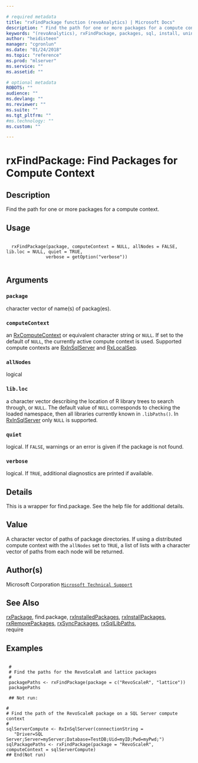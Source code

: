 ```yaml
--- 

# required metadata 
title: "rxFindPackage function (revoAnalytics) | Microsoft Docs" 
description: " Find the path for one or more packages for a compute context. " 
keywords: "(revoAnalytics), rxFindPackage, packages, sql, install, uninstall, remove, use" 
author: "heidisteen" 
manager: "cgronlun" 
ms.date: "01/24/2018" 
ms.topic: "reference" 
ms.prod: "mlserver" 
ms.service: "" 
ms.assetid: "" 

# optional metadata 
ROBOTS: "" 
audience: "" 
ms.devlang: "" 
ms.reviewer: "" 
ms.suite: "" 
ms.tgt_pltfrm: "" 
#ms.technology: "" 
ms.custom: "" 

--- 
```



 # rxFindPackage: Find Packages for Compute Context 
 ## Description

Find the path for one or more packages for a compute context.


 ## Usage

```   

  rxFindPackage(package, computeContext = NULL, allNodes = FALSE, lib.loc = NULL, quiet = TRUE,
               verbose = getOption("verbose"))


```

 ## Arguments




 ### `package`
 character vector of name(s) of packag(es). 



 ### `computeContext`
 an [RxComputeContext](RxComputeContext.md) or equivalent character string or `NULL`.   If set to the default of `NULL`, the currently active compute context is used. Supported compute contexts are [RxInSqlServer](RxInSqlServer.md) and [RxLocalSeq](RxLocalSeq.md). 



 ### `allNodes`
 logical 



 ### `lib.loc`
 a character vector describing the location of R library trees to search through, or `NULL`.  The default value of `NULL` corresponds to checking the loaded namespace, then all libraries currently known in  `.libPaths()`. In [RxInSqlServer](RxInSqlServer.md) only `NULL` is supported. 



 ### `quiet`
 logical. If `FALSE`, warnings or an error is given if the package is not found. 



 ### `verbose`
 logical. If `TRUE`, additional diagnostics are printed if available. 



 ## Details

This is a wrapper for find.package. See the help file for additional details.



 ## Value

A character vector of paths of package directories. 
If using a distributed compute context with the `allNodes` set to `TRUE`,
a list of lists with a character vector of paths from each node will be returned.   



 ## Author(s)
 Microsoft Corporation [`Microsoft Technical Support`](https://go.microsoft.com/fwlink/?LinkID=698556&clcid=0x409)


 ## See Also

[rxPackage](rxPackage.md),
find.package,
[rxInstalledPackages](rxInstalledPackages.md),
[rxInstallPackages](rxInstallPackages.md),   
[rxRemovePackages](rxRemovePackages.md),
[rxSyncPackages](rxSyncPackages.md),
[rxSqlLibPaths](rxSqlLibPaths.md),   
require

 ## Examples

 ```

  #
  # Find the paths for the RevoScaleR and lattice packages
  #
  packagePaths <- rxFindPackage(package = c("RevoScaleR", "lattice"))
  packagePaths

  ## Not run:

#
# Find the path of the RevoScaleR package on a SQL Server compute context
#
sqlServerCompute <- RxInSqlServer(connectionString = 
    "Driver=SQL Server;Server=myServer;Database=TestDB;Uid=myID;Pwd=myPwd;")
sqlPackagePaths <- rxFindPackage(package = "RevoScaleR", computeContext = sqlServerCompute)
 ## End(Not run) 
```








